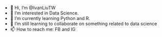 - 👋 Hi, I’m @IvanLiuTW
- 👀 I’m interested in Data Science.
- 🌱 I’m currently learning Python and R.
- 💞️ I’m still learning to collaborate on something related to data science
- 📫 How to reach me: FB and IG

<!---
IvanLiuTW/IvanLiuTW is a ✨ special ✨ repository because its `README.md` (this file) appears on your GitHub profile.
You can click the Preview link to take a look at your changes.
--->
